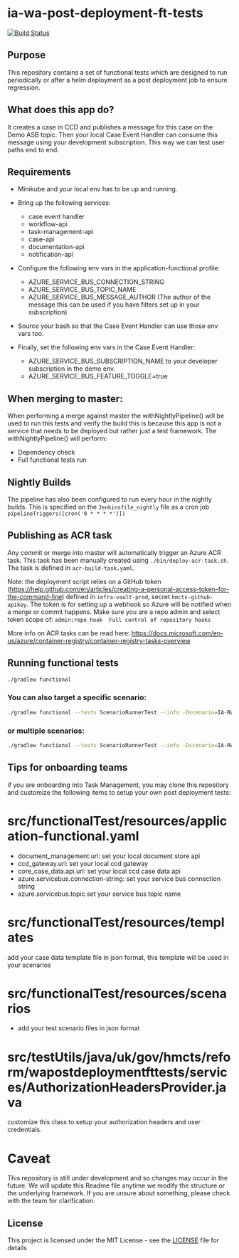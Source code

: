 # ia-wa-post-deployment-ft-tests

[![Build Status](https://travis-ci.org/hmcts/ia-wa-post-deployment-ft-tests.svg?branch=master)](https://travis-ci.org/hmcts/wa-post-deployment-ft-tests)

## Purpose
This repository contains a set of functional tests which are designed to run periodically or after a helm deployment as a post deployment job to ensure regression.

## What does this app do?
It creates a case in CCD and publishes a message for this case on the Demo ASB topic.
Then your local Case Event Handler can consume this message using your development subscription.
This way we can test user paths end to end.

## Requirements
* Minikube and your local env has to be up and running.
* Bring up the following services:
  * case event handler
  * workflow-api
  * task-management-api
  * case-api
  * documentation-api
  * notification-api

* Configure the following env vars in the application-functional profile:
  * AZURE_SERVICE_BUS_CONNECTION_STRING
  * AZURE_SERVICE_BUS_TOPIC_NAME
  * AZURE_SERVICE_BUS_MESSAGE_AUTHOR (The author of the message this can be used if you have filters set up in your subscription)

* Source your bash so that the Case Event Handler can use those env vars too.
* Finally, set the following env vars in the Case Event Handler:
  * AZURE_SERVICE_BUS_SUBSCRIPTION_NAME to your developer subscription in the demo env.
  * AZURE_SERVICE_BUS_FEATURE_TOGGLE=true

## When merging to master:

When performing a merge against master the withNightlyPipeline() will be used to run this tests and verify the build this is because this app is not a service that needs to be deployed but rather just a test framework.
The withNightlyPipeline() will perform:

- Dependency check
- Full functional tests run

## Nightly Builds
The pipeline has also been configured to run every hour in the nightly builds.
This is specified on the `Jenkinsfile_nightly` file as a cron job `pipelineTriggers([cron('0 * * * *')])`

## Publishing as ACR task
Any commit or merge into master will automatically trigger an Azure ACR task. This task has been manually
created using `./bin/deploy-acr-task.sh`. The task is defined in `acr-build-task.yaml`.

Note: the deployment script relies on a GitHub token (https://help.github.com/en/articles/creating-a-personal-access-token-for-the-command-line) defined in `infra-vault-prod`, secret `hmcts-github-apikey`. The token is for setting up a webhook so Azure will be notified when a merge or commit happens. Make sure you are a repo admin and select token scope of: `admin:repo_hook  Full control of repository hooks`

More info on ACR tasks can be read here: https://docs.microsoft.com/en-us/azure/container-registry/container-registry-tasks-overview

## Running functional tests
```bash
./gradlew functional
```
### You can also target a specific scenario:
```bash
./gradlew functional --tests ScenarioRunnerTest --info -Dscenario=IA-RWA-000-requestRespondentEvidence-with-awaitingRespondentEvidence-postEventState-should-create-a-task
```
### or multiple scenarios:
```bash
./gradlew functional --tests ScenarioRunnerTest --info -Dscenario=IA-RWA-000
```

## Tips for onboarding teams
if you are onboarding into Task Management, you may clone this repository and customize the following items to setup
your own post deployment tests:
# src/functionalTest/resources/application-functional.yaml
- document_management.url: set your local document store api
- ccd_gateway.url: set your local ccd gateway
- core_case_data.api.url: set your local ccd case data api
- azure.servicebus.connection-string: set your service bus connection string
- azure.servicebus.topic set your service bus topic name

# src/functionalTest/resources/templates
add your case data template file in json format, this template will be used in your scenarios
# src/functionalTest/resources/scenarios
- add your test scenario files in json format
# src/testUtils/java/uk/gov/hmcts/reform/wapostdeploymentfttests/services/AuthorizationHeadersProvider.java
customize this class to setup your authorization headers and user credentials.
# Caveat
This repository is still under development and so changes may occur in the future.
We will update this Readme file anytime we modify the structure or the underlying framework.
If you are unsure about something, please check with the team for clarification.



## License

This project is licensed under the MIT License - see the [LICENSE](LICENSE) file for details
